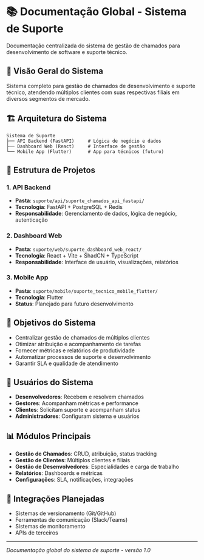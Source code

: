 # 📚 Documentação Global - Sistema de Suporte

Documentação centralizada do sistema de gestão de chamados para desenvolvimento de software e suporte técnico.

## 🎯 Visão Geral do Sistema

Sistema completo para gestão de chamados de desenvolvimento e suporte técnico, atendendo múltiplos clientes com suas respectivas filiais em diversos segmentos de mercado.

## 🏗️ Arquitetura do Sistema

```
Sistema de Suporte
├── API Backend (FastAPI)     # Lógica de negócio e dados
├── Dashboard Web (React)     # Interface de gestão
└── Mobile App (Flutter)      # App para técnicos (futuro)
```

## 📁 Estrutura de Projetos

### 1. API Backend
- **Pasta**: `suporte/api/suporte_chamados_api_fastapi/`
- **Tecnologia**: FastAPI + PostgreSQL + Redis
- **Responsabilidade**: Gerenciamento de dados, lógica de negócio, autenticação

### 2. Dashboard Web
- **Pasta**: `suporte/web/suporte_dashboard_web_react/`
- **Tecnologia**: React + Vite + ShadCN + TypeScript
- **Responsabilidade**: Interface de usuário, visualizações, relatórios

### 3. Mobile App
- **Pasta**: `suporte/mobile/suporte_tecnico_mobile_flutter/`
- **Tecnologia**: Flutter
- **Status**: Planejado para futuro desenvolvimento

## 🎯 Objetivos do Sistema

- Centralizar gestão de chamados de múltiplos clientes
- Otimizar atribuição e acompanhamento de tarefas
- Fornecer métricas e relatórios de produtividade
- Automatizar processos de suporte e desenvolvimento
- Garantir SLA e qualidade de atendimento

## 👥 Usuários do Sistema

- **Desenvolvedores**: Recebem e resolvem chamados
- **Gestores**: Acompanham métricas e performance
- **Clientes**: Solicitam suporte e acompanham status
- **Administradores**: Configuram sistema e usuários

## 📊 Módulos Principais

- **Gestão de Chamados**: CRUD, atribuição, status tracking
- **Gestão de Clientes**: Múltiplos clientes e filiais
- **Gestão de Desenvolvedores**: Especialidades e carga de trabalho
- **Relatórios**: Dashboards e métricas
- **Configurações**: SLA, notificações, integrações

## 🔗 Integrações Planejadas

- Sistemas de versionamento (Git/GitHub)
- Ferramentas de comunicação (Slack/Teams)
- Sistemas de monitoramento
- APIs de terceiros

---

*Documentação global do sistema de suporte - versão 1.0*
